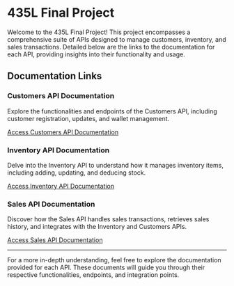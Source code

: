 # 435L Final Project

Welcome to the 435L Final Project! This project encompasses a comprehensive suite of APIs designed to manage customers, inventory, and sales transactions. Detailed below are the links to the documentation for each API, providing insights into their functionality and usage.

## Documentation Links

### Customers API Documentation
Explore the functionalities and endpoints of the Customers API, including customer registration, updates, and wallet management.

[Access Customers API Documentation](http://127.0.0.1:5500/customers/_build/html/index.html)

### Inventory API Documentation
Delve into the Inventory API to understand how it manages inventory items, including adding, updating, and deducing stock.

[Access Inventory API Documentation](http://127.0.0.1:5500/inventory/_build/html/index.html)

### Sales API Documentation
Discover how the Sales API handles sales transactions, retrieves sales history, and integrates with the Inventory and Customers APIs.

[Access Sales API Documentation](http://127.0.0.1:5500/sales/docs/_build/html/index.html)

---

For a more in-depth understanding, feel free to explore the documentation provided for each API. These documents will guide you through their respective functionalities, endpoints, and integration points.
